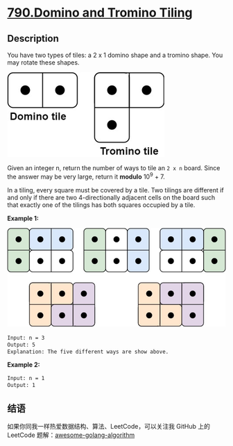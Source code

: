 # [790.Domino and Tromino Tiling][title]

## Description
You have two types of tiles: a 2 x 1 domino shape and a tromino shape. You may rotate these shapes.  

![shape](./lc-domino.jpg)

Given an integer n, return the number of ways to tile an `2 x n` board. Since the answer may be very large, return it **modulo** 10<sup>9</sup> + 7.

In a tiling, every square must be covered by a tile. Two tilings are different if and only if there are two 4-directionally adjacent cells on the board such that exactly one of the tilings has both squares occupied by a tile.

**Example 1:**  

![example1](./lc-domino1.jpg)

```
Input: n = 3
Output: 5
Explanation: The five different ways are show above.
```


**Example 2:**

```
Input: n = 1
Output: 1
```

## 结语

如果你同我一样热爱数据结构、算法、LeetCode，可以关注我 GitHub 上的 LeetCode 题解：[awesome-golang-algorithm][me]

[title]: https://leetcode.com/problems/domino-and-tromino-tiling/
[me]: https://github.com/kylesliu/awesome-golang-algorithm
